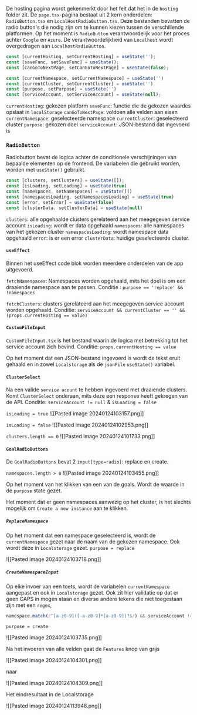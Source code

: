 De hosting pagina wordt gekenmerkt door het feit dat het in de `hosting` folder zit. De `page.tsx`-pagina bestaat uit 2 kern onderdelen: `RadioButton.tsx` en `LocalHostRadioButton.tsx`. Deze bestanden bevatten de radio button's die nodig zijn om te kunnen kiezen tussen de verschillende platformen. Op het moment is `RadioButton` verantwoordelijk voor het proces achter `Google` en `Azure`. De verantwoordelijkheid van `Localhost` wordt overgedragen aan `LocalhostRadioButton`. 


``` ts
const [currentHosting, setCurrentHosting] = useState('');
const [saveFunc, setSaveFunc] = useState();
const [canGoToNextPage, setCanGoToNextPage] = useState(false);

const [currentNamespace, setCurrentNamespace] = useState('')
const [currentCluster, setCurrentCluster] = useState('')
const [purpose, setPurpose] = useState('')
const [serviceAccount, setServiceAccount] = useState(null);
```

`currentHosting`: gekozen platform
`saveFunc`: functie die de gekozen waardes opslaat in `localStorage`
`canGoToNextPage`: voldoen alle velden aan eisen
`currentNamespace`: geselecteerde namespace
`currentCluster`: geselecteerd cluster
`purpose`: gekozen doel
`serviceAccount`: JSON-bestand dat ingevoerd is


### `RadioButton`
Radiobutton bevat de logica achter de conditionele verschijningen van bepaalde elementen op de frontend. De variabelen die gebruikt worden, worden met `useState()` gebruikt.

``` ts
const [clusters, setClusters] = useState([]);
const [isLoading, setLoading] = useState(true)
const [namespaces, setNamespaces] = useState([])
const [namespacesLoading, setNamespacesLoading] = useState(true)
const [error, setError] = useState(false)
const [clusterData, setClusterData] = useState(null)
```

`clusters`: alle opgehaalde clusters gerelateerd aan het meegegeven service account 
`isLoading`: wordt er data opgehaald
`namespaces`: alle namespaces van het gekozen cluster
`namespacesLoading`: wordt namespace data opgehaald
`error`: is er een error
`clusterData`: huidige geselecteerde cluster.

#### `useEffect`
Binnen het useEffect code blok worden meerdere onderdelen van de app uitgevoerd.

`fetchNamespaces`: Namespaces worden opgehaald, mits het doel is om een draaiende namespace aan te passen. Conditie : `purpose == 'replace' && !namespaces`

`fetchClusters`: clusters gerelateerd aan het meegegeven service account worden opgehaald. Conditie: `serviceAccount && currentCluster == '' && (props.currentHosting == value)` 


#### `CustomFileInput`
`CustomFileInput.tsx` is het bestand waarin de logica met betrekking tot het service account zich bevind. Conditie: `props.currentHosting == value` 

Op het moment dat een JSON-bestand ingevoerd is wordt de tekst eruit gehaald en in zowel `Localstorage` als de `jsonFile` `useState()` variabel. 




#### `ClusterSelect`
Na een valide `service acount` te hebben ingevoerd met draaiende clusters. Komt `ClusterSelect` onderaan, mits deze een response heeft gekregen van de API. Conditie: `serviceAccount != null` & `isLoading = false`

`isLoading = true`
![[Pasted image 20240124103157.png]]


`isLoading = false`
![[Pasted image 20240124102953.png]]


`clusters.length == 0`
![[Pasted image 20240124101733.png]]


#### `GoalRadioButtons`
De `GoalRadioButtons` bevat 2 `input[type=radio]`: replace en create.

`namespaces.length > 0`
![[Pasted image 20240124103455.png]]

Op het moment van het klikken van een van de goals. Wordt de waarde in de `purpose` state gezet.


Het moment dat er geen namespaces aanwezig op het cluster, is het slechts mogelijk om `Create a new instance` aan te klikken.


##### `ReplaceNamespace`
Op het moment dat een namespace geselecteerd is, wordt de `currentNamespace` gezet naar de naam van de gekozen namespace. Ook wordt deze in `Localstorage` gezet.
`purpose = replace`

![[Pasted image 20240124103718.png]]

##### `CreateNamespaceInput`
Op elke invoer van een toets, wordt de variabelen `currentNamespace` aangepast en ook in `Localstorage` gezet. Ook zit hier validatie op dat er geen CAPS in mogen staan en diverse andere tekens die niet toegestaan zijn met een `regex`, 
``` ts
namespace.match(/^[a-z0-9]([-a-z0-9]*[a-z0-9])?$/) && serviceAccount != null)
```

`purpose = create`

![[Pasted image 20240124103735.png]]

Na het invoeren van alle velden gaat de `Features` knop van grijs

![[Pasted image 20240124104301.png]]

naar

![[Pasted image 20240124104309.png]]


Het eindresultaat in de Localstorage

![[Pasted image 20240124113948.png]]